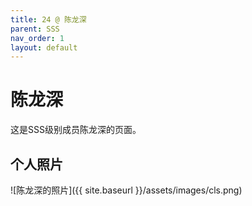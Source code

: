```yaml
---
title: 24 @ 陈龙深
parent: SSS
nav_order: 1
layout: default
---
```


# 陈龙深

这是SSS级别成员陈龙深的页面。

## 个人照片
![陈龙深的照片]({{ site.baseurl }}/assets/images/cls.png)


